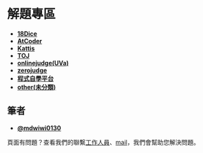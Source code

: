 # 解題專區
- **[18Dice](https://github.com/mdwiwi0130/coding-program/tree/main/%E8%A7%A3%E9%A1%8C/18DICE)**
- **[AtCoder](https://github.com/mdwiwi0130/coding-program/tree/main/%E8%A7%A3%E9%A1%8C/AtCoder)**
- **[Kattis](https://github.com/mdwiwi0130/coding-program/tree/main/%E8%A7%A3%E9%A1%8C/Kattis)**
- **[TOJ](https://github.com/mdwiwi0130/coding-program/tree/main/%E8%A7%A3%E9%A1%8C/TOJ)**
- **[onlinejudge(UVa)](https://github.com/mdwiwi0130/coding-program/tree/main/%E8%A7%A3%E9%A1%8C/onlinejudge(UVa))**
- **[zerojudge](https://github.com/mdwiwi0130/coding-program/tree/main/%E8%A7%A3%E9%A1%8C/zerojudge)**
- **[程式自學平台](https://github.com/mdwiwi0130/coding-program/tree/main/%E8%A7%A3%E9%A1%8C/%E7%A8%8B%E5%BC%8F%E8%87%AA%E5%AD%B8%E5%B9%B3%E5%8F%B0)**
- **[other(未分類)](https://github.com/mdwiwi0130/coding-program/tree/main/%E8%A7%A3%E9%A1%8C/other)**

## 筆者
- **[@mdwiwi0130](https://github.com/mdwiwi0130)**

頁面有問題？查看我們的聯繫[工作人員](https://www.facebook.com/profile.php?id=100010246299107)、[mail](mdwiwi0130@gmail.com)，我們會幫助您解決問題。
